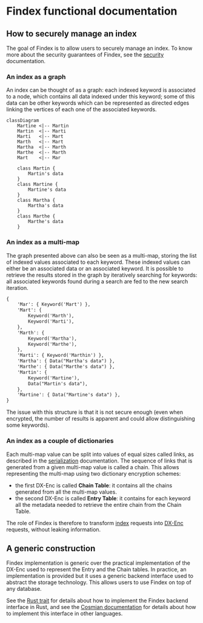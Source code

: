 Findex functional documentation
===============================

## How to securely manage an index

The goal of Findex is to allow users to securely manage an index. To know more
about the security guarantees of Findex, see the [security][sec_doc]
documentation.

### An index as a graph

An index can be thought of as a graph: each indexed keyword is associated to a
node, which contains all data indexed under this keyword; some of this data can
be other keywords which can be represented as directed edges linking the
vertices of each one of the associated keywords.

```mermaid
classDiagram
    Martine <|-- Martin
    Martin  <|-- Marti
    Marti   <|-- Mart
    Marth   <|-- Mart
    Martha  <|-- Marth
    Marthe  <|-- Marth
    Mart    <|-- Mar

    class Martin {
        Martin's data
    }
    class Martine {
        Martine's data
    }
    class Martha {
        Martha's data
    }
    class Marthe {
        Marthe's data
    }
```

### An index as a multi-map

The graph presented above can also be seen as a multi-map, storing the list of
indexed values associated to each keyword. These indexed values can either be
an associated data or an associated keyword. It is possible to retrieve the
results stored in the graph by iteratively searching for keywords: all
associated keywords found during a search are fed to the new search iteration.

```txt
{
    'Mar': { Keyword('Mart') },
    'Mart': {
        Keyword('Marth'),
        Keyword('Marti'),
    },
    'Marth': {
        Keyword('Martha'),
        Keyword('Marthe'),
    },
    'Marti': { Keyword('Marthin') },
    'Martha': { Data("Martha's data") },
    'Marthe': { Data("Marthe's data") },
    'Martin': {
        Keyword('Martine'),
        Data("Martin's data"),
    },
    'Martine': { Data("Martine's data") },
}
```

The issue with this structure is that it is not secure enough (even when
encrypted, the number of results is apparent and could allow distinguishing
some keywords).

### An index as a couple of dictionaries

Each multi-map value can be split into values of equal sizes called links, as
described in the [serialization][ser_doc] documentation. The sequence
of links that is generated from a given multi-map value is called a chain. This
allows representing the multi-map using two dictionary encryption schemes:
- the first DX-Enc is called **Chain Table**: it contains all the chains
  generated from all the multi-map values.
- the second DX-Enc is called **Entry Table**: it contains for each keyword all
  the metadata needed to retrieve the entire chain from the Chain Table.

The role of Findex is therefore to transform [index][index_trait] requests into
[DX-Enc][edx_trait] requests, without leaking information.

## A generic construction

Findex implementation is generic over the practical implementation of the
DX-Enc used to represent the Entry and the Chain tables. In practice, an
implementation is provided but it uses a generic backend interface used to
abstract the storage technology. This allows users to use Findex on top of any
database.

See the [Rust trait][backend_trait] for details about how to implement the
Findex backend interface in Rust, and see the [Cosmian documentation][pub_doc]
for details about how to implement this interface in other languages.

<!--
   -# References
   -->

[pub_doc]: https://docs.cosmian.com/cloudproof_encryption/encrypted_search/ "Findex documentation on docs.cosmian.com"
[sec_doc]: security.md "Security documentation"
[ser_doc]: serialization.md "Index serialization documentation"
[index_trait]: ../src/index/mod.rs#L33 "Index trait"
[edx_trait]: ../src/edx/mod.rs#L31 "DX-Enc trait"
[backend_trait]: ../src/edx/mod.rs#L102 "Findex backend interface"
